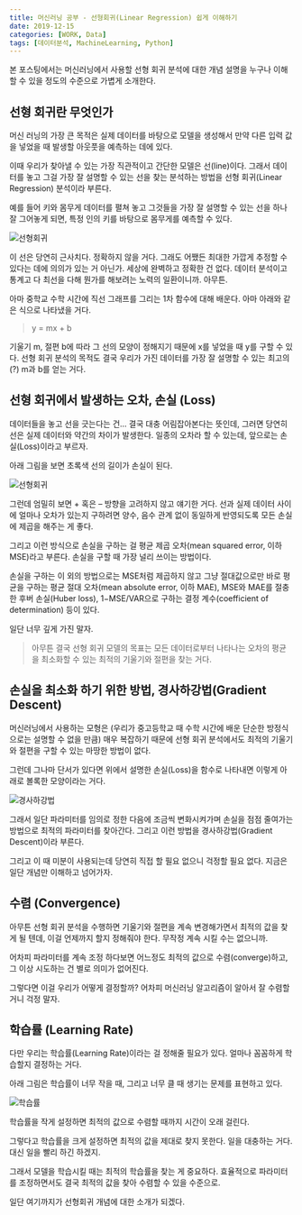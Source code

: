 ```yaml
---
title: 머신러닝 공부 - 선형회귀(Linear Regression) 쉽게 이해하기
date: 2019-12-15
categories: [WORK, Data]
tags: [데이터분석, MachineLearning, Python]
---
```


본 포스팅에서는 머신러닝에서 사용할 선형 회귀 분석에 대한 개념 설명을 누구나 이해할 수 있을 정도의 수준으로 가볍게 소개한다.

## 선형 회귀란 무엇인가

머신 러닝의 가장 큰 목적은 실제 데이터를 바탕으로 모델을 생성해서 만약 다른 입력 값을 넣었을 때 발생할 아웃풋을 예측하는 데에 있다.

이때 우리가 찾아낼 수 있는 가장 직관적이고 간단한 모델은 선(line)이다. 그래서 데이터를 놓고 그걸 가장 잘 설명할 수 있는 선을 찾는 분석하는 방법을 선형 회귀(Linear Regression) 분석이라 부른다.

예를 들어 키와 몸무게 데이터를 펼쳐 놓고 그것들을 가장 잘 설명할 수 있는 선을 하나 잘 그어놓게 되면, 특정 인의 키를 바탕으로 몸무게를 예측할 수 있다.

![선형회귀](https://upload.wikimedia.org/wikipedia/commons/thumb/b/b0/Linear_least_squares_example2.svg/1920px-Linear_least_squares_example2.svg.png)

이 선은 당연히 근사치다. 정확하지 않을 거다. 그래도 어쨌든 최대한 가깝게 추정할 수 있다는 데에 의의가 있는 거 아닌가. 세상에 완벽하고 정확한 건 없다. 데이터 분석이고 통계고 다 최선을 다해 뭔가를 해보려는 노력의 일환이니까. 아무튼.

아마 중학교 수학 시간에 직선 그래프를 그리는 1차 함수에 대해 배운다. 아마 아래와 같은 식으로 나타냈을 거다.

>y = mx + b

기울기 m, 절편 b에 따라 그 선의 모양이 정해지기 때문에 x를 넣었을 때 y를 구할 수 있다. 선형 회귀 분석의 목적도 결국 우리가 가진 데이터를 가장 잘 설명할 수 있는 최고의(?) m과 b를 얻는 거다.

## 선형 회귀에서 발생하는 오차, 손실 (Loss)

데이터들을 놓고 선을 긋는다는 건… 결국 대충 어림잡아본다는 뜻인데, 그러면 당연히 선은 실제 데이터와 약간의 차이가 발생한다. 일종의 오차라 할 수 있는데, 앞으로는 손실(Loss)이라고 부르자.

아래 그림을 보면 초록색 선의 길이가 손실이 된다.

![선형회귀](https://upload.wikimedia.org/wikipedia/commons/thumb/b/b0/Linear_least_squares_example2.svg/1920px-Linear_least_squares_example2.svg.png)

그런데 엄밀히 보면 + 혹은 – 방향을 고려하지 않고 얘기한 거다. 선과 실제 데이터 사이에 얼마나 오차가 있는지 구하려면 양수, 음수 관계 없이 동일하게 반영되도록 모든 손실에 제곱을 해주는 게 좋다.

그리고 이런 방식으로 손실을 구하는 걸 평균 제곱 오차(mean squared error, 이하 MSE)라고 부른다. 손실을 구할 때 가장 널리 쓰이는 방법이다.

손실을 구하는 이 외의 방법으로는 MSE처럼 제곱하지 않고 그냥 절대값으로만 바로 평균을 구하는 평균 절대 오차(mean absolute error, 이하 MAE), MSE와 MAE를 절충한 후버 손실(Huber loss), 1−MSE/VAR으로 구하는 결정 계수(coefficient of determination) 등이 있다.

일단 너무 깊게 가진 말자.

>아무튼 결국 선형 회귀 모델의 목표는 모든 데이터로부터 나타나는 오차의 평균을 최소화할 수 있는 최적의 기울기와 절편을 찾는 거다.

## 손실을 최소화 하기 위한 방법, 경사하강법(Gradient Descent)

머신러닝에서 사용하는 모형은 (우리가 중고등학교 때 수학 시간에 배운 단순한 방정식으로는 설명할 수 없을 만큼) 매우 복잡하기 때문에 선형 회귀 분석에서도 최적의 기울기와 절편을 구할 수 있는 마땅한 방법이 없다.

그런데 그나마 단서가 있다면 위에서 설명한 손실(Loss)을 함수로 나타내면 이렇게 아래로 볼록한 모양이라는 거다.

![경사하강법](https://developers.google.com/static/machine-learning/crash-course/images/convex.svg?hl=ko)

그래서 일단 파라미터를 임의로 정한 다음에 조금씩 변화시켜가며 손실을 점점 줄여가는 방법으로 최적의 파라미터를 찾아간다. 그리고 이런 방법을 경사하강법(Gradient Descent)이라 부른다.

그리고 이 때 미분이 사용되는데 당연히 직접 할 필요 없으니 걱정할 필요 없다. 지금은 일단 개념만 이해하고 넘어가자.

## 수렴 (Convergence)

아무튼 선형 회귀 분석을 수행하면 기울기와 절편을 계속 변경해가면서 최적의 값을 찾게 될 텐데, 이걸 언제까지 할지 정해줘야 한다. 무작정 계속 시킬 수는 없으니까. 

어차피 파라미터를 계속 조정 하다보면 어느정도 최적의 값으로 수렴(converge)하고, 그 이상 시도하는 건 별로 의미가 없어진다.

그렇다면 이걸 우리가 어떻게 결정할까? 어차피 머신러닝 알고리즘이 알아서 잘 수렴할 거니 걱정 말자.

## 학습률 (Learning Rate)

다만 우리는 학습률(Learning Rate)이라는 걸 정해줄 필요가 있다. 얼마나 꼼꼼하게 학습할지 결정하는 거다.

아래 그림은 학습률이 너무 작을 때, 그리고 너무 클 때 생기는 문제를 표현하고 있다.

![학습률](https://miro.medium.com/v2/resize:fit:1100/format:webp/1*n79s9gvd0E8ALe9dLUEKAw.png)

학습률을 작게 설정하면 최적의 값으로 수렴할 때까지 시간이 오래 걸린다.

그렇다고 학습률을 크게 설정하면 최적의 값을 제대로 찾지 못한다. 일을 대충하는 거다. 대신 일을 빨리 하긴 하겠지.

그래서 모델을 학습시킬 때는 최적의 학습률을 찾는 게 중요하다. 효율적으로 파라미터를 조정하면서도 결국 최적의 값을 찾아 수렴할 수 있을 수준으로.

일단 여기까지가 선형회귀 개념에 대한 소개가 되겠다.
